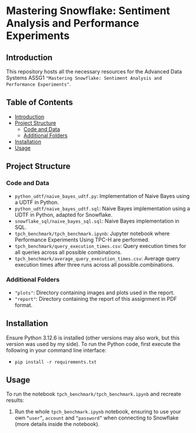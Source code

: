 # Mastering Snowflake: Sentiment Analysis and Performance Experiments

## Introduction
This repository hosts all the necessary resources for the Advanced Data Systems ASSG1 ``"Mastering Snowflake: Sentiment Analysis and Performance Experiments"``.

## Table of Contents
- [Introduction](#introduction)
- [Project Structure](#project-structure)
  - [Code and Data](#code-and-data)
  - [Additional Folders](#additional-folders)
- [Installation](#installation)
- [Usage](#usage)

## Project Structure

### Code and Data
- `python_udtf/naive_bayes_udtf.py`: Implementation of Naive Bayes using a UDTF in Python.
- `python_udtf/naive_bayes_udtf.sql`: Naive Bayes implementation using a UDTF in Python, adapted for Snowflake.
- `snowflake_sql/naive_bayes_sql.sql`: Naive Bayes implementation in SQL.
- `tpch_benchmark/tpch_benchmark.ipynb`: Jupyter notebook where Performance Experiments Using TPC-H are performed.
- `tpch_benchmark/query_execution_times.csv`: Query execution times for all queries across all possible combinations.
- `tpch_benchmark/average_query_execution_times.csv`: Average query execution times after three runs across all possible.combinations.

### Additional Folders
- `"plots"`: Directory containing images and plots used in the report.
- `"report"`: Directory containing the report of this assignment in PDF format.

## Installation
Ensure Python 3.12.6 is installed (other versions may also work, but this version was used by my side). To run the Python code, first execute the following in your command line interface:
- `pip install -r requirements.txt`

## Usage
To run the notebook `tpch_benchmark/tpch_benchmark.ipynb` and recreate results:
1. Run the whole `tpch_benchmark.ipynb` notebook, ensuring to use your own ``“user”``, ``account`` and ``“password”`` when connecting to Snowflake (more details inside the notebook).